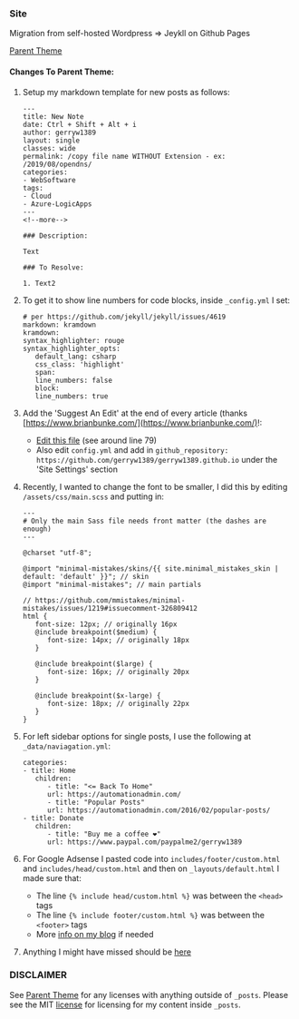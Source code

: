 ### Site
Migration from self-hosted Wordpress => Jeykll on Github Pages

[Parent Theme](https://github.com/mmistakes/minimal-mistakes)

#### Changes To Parent Theme: 

1. Setup my markdown template for new posts as follows:

   ```
   ---
   title: New Note
   date: Ctrl + Shift + Alt + i
   author: gerryw1389
   layout: single
   classes: wide
   permalink: /copy file name WITHOUT Extension - ex: /2019/08/opendns/
   categories:
   - WebSoftware
   tags:
   - Cloud
   - Azure-LogicApps
   ---
   <!--more-->

   ### Description:

   Text

   ### To Resolve:

   1. Text2
   ```

2. To get it to show line numbers for code blocks, inside `_config.yml` I set:

   ```escape
   # per https://github.com/jekyll/jekyll/issues/4619
   markdown: kramdown
   kramdown:
   syntax_highlighter: rouge
   syntax_highlighter_opts:
      default_lang: csharp
      css_class: 'highlight'
      span:
      line_numbers: false
      block:
      line_numbers: true
   ```

3. Add the 'Suggest An Edit' at the end of every article (thanks [https://www.brianbunke.com/](https://www.brianbunke.com/)!:

   - [Edit this file](https://github.com/gerryw1389/gerryw1389.github.io/blob/master/_layouts/single.html) (see around line 79)  
   - Also edit `config.yml` and add in `github_repository: https://github.com/gerryw1389/gerryw1389.github.io` under the 'Site Settings' section

4. Recently, I wanted to change the font to be smaller, I did this by editing `/assets/css/main.scss` and putting in:

   ```
   --- 
   # Only the main Sass file needs front matter (the dashes are enough) 
   --- 

   @charset "utf-8";

   @import "minimal-mistakes/skins/{{ site.minimal_mistakes_skin | default: 'default' }}"; // skin
   @import "minimal-mistakes"; // main partials

   // https://github.com/mmistakes/minimal-mistakes/issues/1219#issuecomment-326809412
   html {
      font-size: 12px; // originally 16px
      @include breakpoint($medium) {
         font-size: 14px; // originally 18px
      }

      @include breakpoint($large) {
         font-size: 16px; // originally 20px
      }

      @include breakpoint($x-large) {
         font-size: 18px; // originally 22px
      }
   }
   ```

5. For left sidebar options for single posts, I use the following at `_data/naviagation.yml`:

   ```
   categories:
   - title: Home
      children:
         - title: "<= Back To Home"
         url: https://automationadmin.com/
         - title: "Popular Posts"
         url: https://automationadmin.com/2016/02/popular-posts/
   - title: Donate
      children:
         - title: "Buy me a coffee ❤"
         url: https://www.paypal.com/paypalme2/gerryw1389
   ```

6. For Google Adsense I pasted code into `includes/footer/custom.html` and `includes/head/custom.html` and then on `_layouts/default.html` I made sure that:
   - The line `{% include head/custom.html %}` was between the `<head>` tags
   - The line `{% include footer/custom.html %}` was between the `<footer>` tags
   - More [info on my blog](https://automationadmin.com/2019/10/google-adsense-and-disqus) if needed

7. Anything I might have missed should be [here](https://automationadmin.com/2019/08/wordpress-to-jekyll-changes/)

### DISCLAIMER 
See [Parent Theme](https://github.com/mmistakes/minimal-mistakes) for any licenses with anything outside of `_posts`. Please see the MIT [license](./LICENSE) for licensing for my content inside `_posts`. 
